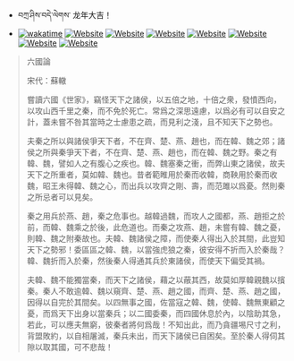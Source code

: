 - བཀྲ་ཤིས་བདེ་ལེགས་ 龙年大吉！
- [![wakatime](https://wakatime.com/badge/user/5043ee4a-e361-4607-9d47-d557f2005d05.svg)](https://wakatime.com/@5043ee4a-e361-4607-9d47-d557f2005d05)	[![Website](https://img.shields.io/website?label=&up_color=orange&up_message=Tianchi&url=https%3A%2F%2Fshields.io)](https://tianchi.aliyun.com/home/science/scienceDetail?userId=1095279182618)	[![Website](https://img.shields.io/website?label=&up_color=blue&up_message=Kaggle&url=https%3A%2F%2Fshields.io)](https://www.kaggle.com/ivanxu/)	[![Website](https://img.shields.io/website?label=&up_color=gay&up_message=Yuque&url=https%3A%2F%2Fshields.io)](https://www.yuque.com/ivanaxu)	[![Website](https://img.shields.io/website?label=&up_color=brown&up_message=Leetcode&url=https%3A%2F%2Fshields.io)](https://leetcode.cn/u/ivanaxu)	[![Website](https://img.shields.io/website?label=&up_color=violet&up_message=AIstudio&url=https%3A%2F%2Fshields.io)](https://aistudio.baidu.com/aistudio/personalcenter/thirdview/979775)	[![Website](https://img.shields.io/website?label=&up_color=red&up_message=Gitee&url=https%3A%2F%2Fshields.io)](https://gitee.com/IvanaXu)	[![Website](https://img.shields.io/website?label=&up_color=yellow&up_message=Monkeytype&url=https%3A%2F%2Fshields.io)](https://monkeytype.com/profile/IvanaXu) 

> 六國論
> 
> 宋代：蘇轍 
> 
> 嘗讀六國《世家》，竊怪天下之諸侯，以五倍之地，十倍之衆，發憤西向，以攻山西千里之秦，而不免於死亡。常爲之深思遠慮，以爲必有可以自安之計，蓋未嘗不咎其當時之士慮患之疏，而見利之淺，且不知天下之勢也。
> 
> 夫秦之所以與諸侯爭天下者，不在齊、楚、燕、趙也，而在韓、魏之郊；諸侯之所與秦爭天下者，不在齊、楚、燕、趙也，而在韓、魏之野。秦之有韓、魏，譬如人之有腹心之疾也。韓、魏塞秦之衝，而弊山東之諸侯，故夫天下之所重者，莫如韓、魏也。昔者範睢用於秦而收韓，商鞅用於秦而收魏，昭王未得韓、魏之心，而出兵以攻齊之剛、壽，而范雎以爲憂。然則秦之所忌者可以見矣。
> 
> 秦之用兵於燕、趙，秦之危事也。越韓過魏，而攻人之國都，燕、趙拒之於前，而韓、魏乘之於後，此危道也。而秦之攻燕、趙，未嘗有韓、魏之憂，則韓、魏之附秦故也。夫韓、魏諸侯之障，而使秦人得出入於其間，此豈知天下之勢邪！委區區之韓、魏，以當強虎狼之秦，彼安得不折而入於秦哉？韓、魏折而入於秦，然後秦人得通其兵於東諸侯，而使天下偏受其禍。
> 
> 夫韓、魏不能獨當秦，而天下之諸侯，藉之以蔽其西，故莫如厚韓親魏以擯秦。秦人不敢逾韓、魏以窺齊、楚、燕、趙之國，而齊、楚、燕、趙之國，因得以自完於其間矣。以四無事之國，佐當寇之韓、魏，使韓、魏無東顧之憂，而爲天下出身以當秦兵；以二國委秦，而四國休息於內，以陰助其急，若此，可以應夫無窮，彼秦者將何爲哉！不知出此，而乃貪疆埸尺寸之利，背盟敗約，以自相屠滅，秦兵未出，而天下諸侯已自困矣。至於秦人得伺其隙以取其國，可不悲哉！
>
